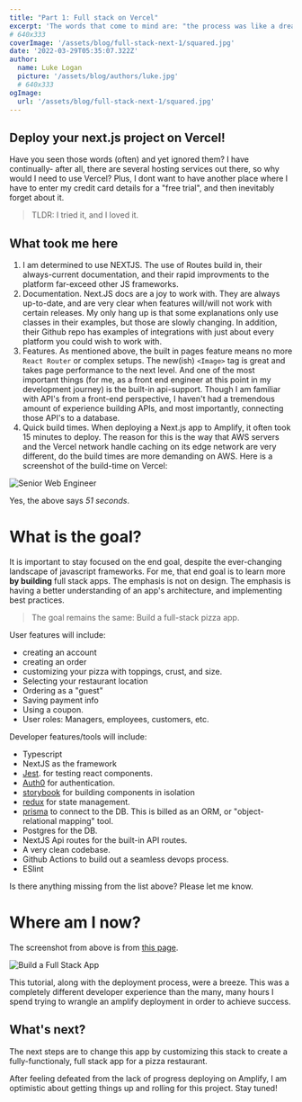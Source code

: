 ```yaml
---
title: "Part 1: Full stack on Vercel"
excerpt: 'The words that come to mind are: "the process was like a dream"'
# 640x333
coverImage: '/assets/blog/full-stack-next-1/squared.jpg'
date: '2022-03-29T05:35:07.322Z'
author:
  name: Luke Logan
  picture: '/assets/blog/authors/luke.jpg'
  # 640x333
ogImage:
  url: '/assets/blog/full-stack-next-1/squared.jpg'
---
```



## Deploy your next.js project on Vercel!

Have you seen those words (often) and yet ignored them? I have continually- after all, there are several hosting services out there, so why would I need to use Vercel? Plus, I dont want to have another place where I have to enter my credit card details for a "free trial", and then inevitably forget about it.

>TLDR: I tried it, and I loved it.

## What took me here

1. I am determined to use NEXTJS. The use of Routes build in, their always-current documentation, and their rapid improvments to the platform far-exceed other JS frameworks.
2. Documentation. Next.JS docs are a joy to work with. They are always up-to-date, and are very clear when features will/will not work with certain releases. My only hang up is that some explanations only use classes in their examples, but those are slowly changing.
In addition, their Github repo has examples of integrations with just about every platform you could wish to work with.
3. Features. As mentioned above, the built in pages feature means no more `React Router` or complex setups. The new(ish) `<Image>` tag is great and takes page performance to the next level. And one of the most important things (for me, as a front end engineer at this point in my development journey) is the built-in api-support. Though I am familiar with API's from a front-end perspective, I haven't had a tremendous amount of experience building APIs, and most importantly, connecting those API's to a database.
4. Quick build times. When deploying a Next.js app to Amplify, it often took 15 minutes to deploy. The reason for this is the way that AWS servers and the Vercel network handle caching on its edge network are very different, do the build times are more demanding on AWS. Here is a screenshot of the build-time on Vercel:



![Senior Web Engineer](/assets/blog/full-stack-next-1/vercel-build-time.png "Vercel build time")

Yes, the above says *51 seconds*.

# What is the goal?

It is important to stay focused on the end goal, despite the ever-changing landscape of javascript frameworks. For me, that end goal is to learn more **by building** full stack apps. The emphasis is not on design. The emphasis is having a better understanding of an app's architecture, and implementing best practices.

> The goal remains the same: Build a full-stack pizza app.

User features will include:

- creating an account
- creating an order
- customizing your pizza with toppings, crust, and size.
- Selecting your restaurant location
- Ordering as a "guest"
- Saving payment info
- Using a coupon.
- User roles: Managers, employees, customers, etc.

Developer features/tools will include:

- Typescript
- NextJS as the framework
- [Jest](https://jestjs.io/ "The best search engine for privacy"). for testing react components.
- [Auth0](https://auth0.com/ "Autho") for authentication.
- [storybook](https://storybook.js.org/ "storybook") for building components in isolation
- [redux](https://redux-toolkit.js.org/ "redux") for state management.
- [prisma](https://prisma.io/ "prisma") to connect to the DB. This is billed as an ORM, or "object-relational mapping" tool.
- Postgres for the DB.
- NextJS Api routes for the built-in API routes.
- A very clean codebase.
- Github Actions to build out a seamless devops process.
- ESlint

Is there anything missing from the list above? Please let me know.

# Where am I now?

The screenshot from above is from [this page](https://vercel.com/guides/nextjs-prisma-postgres "How to Build a Fullstack App with Next.js, Prisma, and PostgreSQL").

![Build a Full Stack App](/assets/blog/full-stack-next-1/full-stack-ss.png "Vercel build time")

This tutorial, along with the deployment process, were a breeze. This was a completely different developer experience than the many, many hours I spend trying to wrangle an amplify deployment in order to achieve success.

## What's next?

The next steps are to change this app by customizing this stack to create a fully-functionaly, full stack app for a pizza restaurant.

After feeling defeated from the lack of progress deploying on Amplify, I am optimistic about getting things up and rolling for this project. Stay tuned!
